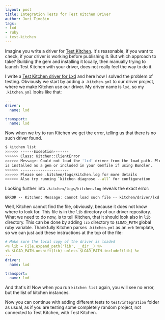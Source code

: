 ```yaml
---
layout: post
title: Integration Tests for Test Kitchen Driver
author: Juri Timošin
tags:
- lxd
- ruby
- test-kitchen
---
```


[1]: https://kitchen.ci
[2]: https://github.com/DracoAter/kitchen-lxd

Imagine you write a driver for [Test Kitchen][1]. It's reasonable, if you want to check, if your
driver is working before publishing it. But which approach to take? Building the gem and
installing it locally, then manually trying to launch Test Kitchen with your driver, does not
really feel the way to do it.

<!--more-->

I write a [Test Kitchen driver for Lxd][2] and here how I solved the problem of testing. Obviously
we start by adding a `.kitchen.yml` to our driver project, where we make Kitchen use our driver.
My driver name is `lxd`, so my `.kitchen.yml` looks like that:

```yaml
---
driver:
  name: lxd

transport:
  name: lxd
```

Now when we try to run Kitchen we get the error, telling us that there is no such driver found.

```bash
$ kitchen list
>>>>>> ------Exception-------
>>>>>> Class: Kitchen::ClientError
>>>>>> Message: Could not load the 'lxd' driver from the load path. Please ensure that your driver
is installed as a gem or included in your Gemfile if using Bundler.
>>>>>> ----------------------
>>>>>> Please see .kitchen/logs/kitchen.log for more details
>>>>>> Also try running `kitchen diagnose --all` for configuration
```

Looking further into `.kitchen/logs/kitchen.log` reveals the exact error:

```
ERROR -- Kitchen: Message: cannot load such file -- kitchen/driver/lxd
```

Well, Kitchen cannot find the file, obviously, because it does not know where to look for. This
file is in the `lib` directory of our driver repository. What we need to do now, is to tell Kitchen,
that it should look also in `lib` directory. This can be done by adding `lib` directory to
`$LOAD_PATH` global ruby variable. Thankfully Kitchen parses `.kitchen.yml` as an `erb` template,
so we can just add these instructions at the top of the file:

```yaml
# Make sure the local copy of the driver is loaded
<% lib = File.expand_path('lib', __dir__) %>
<% $LOAD_PATH.unshift(lib) unless $LOAD_PATH.include?(lib) %>
---
driver:
  name: lxd

transport:
  name: lxd
```

And that's it! Now when you run `kitchen list` again, you will see no error, but the list of
kitchen instances.

Now you can continue with adding different tests to `test/integration` folder as usual, as if you
are testing some completely random project, not connected to Test Kitchen, with Test Kitchen.
